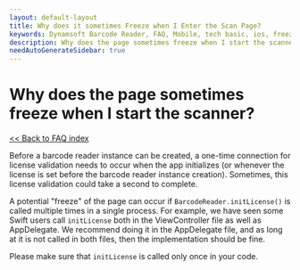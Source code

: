```yaml
---
layout: default-layout
title: Why does it sometimes Freeze when I Enter the Scan Page? 
keywords: Dynamsoft Barcode Reader, FAQ, Mobile, tech basic, ios, freeze, page
description: Why does the page sometimes freeze when I start the scanner?
needAutoGenerateSidebar: true
---
```


# Why does the page sometimes freeze when I start the scanner?

[<< Back to FAQ index](index.md)

Before a barcode reader instance can be created, a one-time connection for license validation needs to occur when the app initializes (or whenever the license is set before the barcode reader instance creation). Sometimes, this license validation could take a second to complete.

A potential "freeze" of the page can occur if `BarcodeReader.initLicense()` is called multiple times in a single process. For example, we have seen some Swift users call `initLicense` both in the ViewController file as well as AppDelegate. We recommend doing it in the AppDelegate file, and as long at it is not called in both files, then the implementation should be fine. 

Please make sure that `initLicense` is called only once in your code.